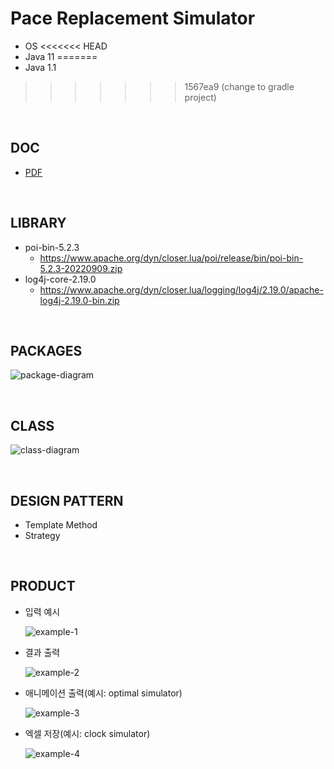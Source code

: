 # Pace Replacement Simulator

-   OS
<<<<<<< HEAD
-   Java 11
=======
-   Java 1.1
>>>>>>> 1567ea9 (change to gradle project)

<br>

## DOC

-   [PDF](docs/doc.pdf)

<br>

## LIBRARY

-   poi-bin-5.2.3
    -   https://www.apache.org/dyn/closer.lua/poi/release/bin/poi-bin-5.2.3-20220909.zip
-   log4j-core-2.19.0
    -   https://www.apache.org/dyn/closer.lua/logging/log4j/2.19.0/apache-log4j-2.19.0-bin.zip

<br>

## PACKAGES

![package-diagram](docs/img/package.png)

<br>

## CLASS

![class-diagram](docs/img/class.png)

<br>

## DESIGN PATTERN

-   Template Method
-   Strategy

<br>

## PRODUCT

-   입력 예시

    ![example-1](docs/img/example/example-1.png)

-   결과 출력

    ![example-2](docs/img/example/example-2.png)

-   애니메이션 출력(예시: optimal simulator)

    ![example-3](docs/img/example/example-3.png)

-   엑셀 저장(예시: clock simulator)

    ![example-4](docs/img/example/example-4.png)
